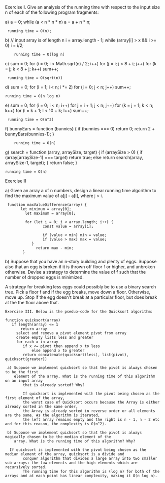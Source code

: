 Exercise I. Give an analysis of the running time with respect to the input size n of each of the following program fragments: 

a) a = 0;
   while (a < n * n * n)
	 a = a + n * n;

	 running time = O(n);

b) // input array is of length n
   i = array.length - 1;
	 while (array[i] > x && i >= 0)
	   i = i/2;

		running time = O(log n)

c) sum = 0;
   for (i = 0; i < Math.sqrt(n) / 2; i++)
			for (j = i; j < 8 + i; j++)
				 for (k = j; k < 8 + j; k++)
					 sum++;

	 running time = O(sqrt(n))

d) sum = 0;
	 for (i = 1; i < n; i *= 2)
		 for (j = 0; j < n; j++)
			 sum++;
	
	running time = O(n log n)

e) sum = 0;
		 for (i = 0; i < n; i++) 
			 for j = i + 1; j < n; j++)
			   for (k = j + 1; k < n; k++)
					 for (l = k + 1; l < 10 + k; l++)
						 sum++;

	 running time = O(n^3)

f) bunnyEars = function (bunnies) {
			if (bunnies === 0) return 0;
			return 2 + bunnyEars(bunnies-1);
		}

		running time = O(n)

g) search = function (array, arraySize, target) {
		 if (arraySize > 0) {
		    if (array[arraySize-1] === target) return true;
				else return search(array, arraySize-1, target);
			}
				return false;
			}
   
    running time = O(n)

Exercise II

a) Given an array a of n numbers, design a linear running time algorithm to
   find the maximum value of a[j] - a[i], where j > i.

	 function maxValueDifference(array) {
		   let minimum = array[0];
			 let maximum = array[0];

			 for (let i = 0; i < array.length; i++) {
					 const value = array[i];

					 if (value < min) min = value;
					 if (value > max) max = value;
				}
				  return max - min;
			}

b) Suppose that you have an n-story building and plenty of eggs. Suppose also that
	 an egg is broken if it is thrown off floor f or higher, and unbroken otherwise. 
	 Devise a strategy to determine the value of f such that the number of dropped 
	 eggs is minimized.

  A strategy for breaking less eggs could possibly be to use a binary search tree. Pick
	a floor f and if the egg breaks, move down a floor. Otherwise, move up. Stop if the egg
	doesn't break at a particular floor, but does break at the the floor above that.

	Exercise III. Below is the pseduo-code for the Quicksort algorithm:

	function quicksort(array) 
	   if length(array) <= 1
		   return array 
		 select and remove a pivot element pivot from array
		 create empty lists less and greater
		 for each x in array
		    if x <= pivot then append x to less
				else append x to greater 
			return concatenate(quicksort(less), list(pivot), quicksort(greater))
	  
	 a) Suppose we implement quicksort so that the pivot is always chosen to be the first 
	    element of the array. What is the running time of this algorithm on an input array 
			that is already sorted? Why? 

			If quicksort is implemented with the pivot being chosen as the first element of the array, 
			the worst case of Quicksort occurs because the Array is either already sorted in the same order,
			the Array is already sorted in reverse order or all elements are the same. As the algorithm is iterated,
			the left array remains empty and the right is n - 1, n - 2 etc and for this reason, the complexity is O(n^2).

	 b) Suppose we implement quicksort so that the pivot is always magically chosen to be the median element of the
	    array. What is the running time of this algorithm? Why?
     
      If quicksort is implemented with the pivot being chosen as the median element of the array, quicksort is a divide and 
			conquer algorithm that divides a large array into two smaller sub-arrays: the low elements and the high elements which are recursively sorted. 
			The running time for this algorithm is (log n) for both of the arrays and at each point has linear complexity, making it O(n log n).

